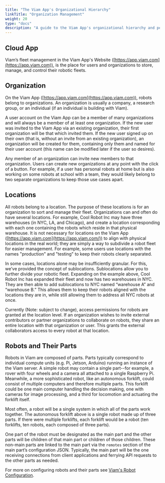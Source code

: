 ```yaml
---
title: "The Viam App's Organizational Hierarchy"
linkTitle: "Organization Management"
weight: 20
type: "docs"
description: "A guide to the Viam App's organizational hierarchy and permissioning."
---
```


## Cloud App
Viam’s fleet management in the Viam App's Website ([https://app.viam.com](https://app.viam.com)), is the place for users and organizations to store, manage, and control their robotic fleets.

## Organization
On the Viam App ([https://app.viam.com](https://app.viam.com)), robots belong to organizations.
An organization is usually a company, a research group, or an individual (if an individual is building with Viam).

A user account on the Viam App can be a member of many organizations and will always be a member of at least one organization.
If the new user was invited to the Viam App via an existing organization, their first organization will be that which invited them.
If the new user signed up on their own (that is, without an invite from an existing organization), an organization will be created for them, containing only them and named for their user account (this name can be modified later if the user so desires).

Any member of an organization can invite new members to that organization.
Users can create new organizations at any point with the click of a button.
For example, if a user has personal robots at home but is also working on some robots at school with a team, they would likely belong to two separate organizations to keep those use cases apart.

## Locations
All robots belong to a location.
The purpose of these locations is for an organization to sort and manage their fleet.
Organizations can and often do have several locations.
For example, Cool Robot Inc may have three warehouses (in NYC, LA, and Chicago), and create a location corresponding with each one containing the robots which reside in that physical warehouse.
It is not necessary for locations on the Viam App ([https://app.viam.com](https://app.viam.com/)) to align with physical locations in the real world; they are simply a way to subdivide a robot fleet for easier management.
For example, some users use locations with the names "production" and "testing" to keep their robots clearly separated.

In some cases, locations alone may be insufficiently granular.
For this, we’ve provided the concept of sublocations.
Sublocations allow you to further divide your robotic fleet.
Expanding on the example above, Cool Robot Inc has expanded their fleet and now has two warehouses in NYC.
They are then able to add sublocations to NYC named “warehouse A” and “warehouse B.” This allows them to keep their robots aligned with the locations they are in, while still allowing them to address all NYC robots at once.

Currently (Note: subject to change), access permissions for robots are granted at the location level.
If an organization wishes to invite external contributors or partner organizations to collaborate on robots, they share an entire location with that organization or user.
This grants the external collaborators access to every robot at that location.

## Robots and Their Parts 
Robots in Viam are composed of parts.
Parts typically correspond to individual compute units (e.g. Pi, Jetson, Arduino) running an instance of the Viam server.
A simple robot may contain a single part--for example, a rover with four wheels and a camera all attached to a single Raspberry Pi.
Meanwhile, a more sophisticated robot, like an autonomous forklift, could consist of multiple computers and therefore multiple parts.
This forklift could be one main computer handling the decision making, one with cameras for image processing, and a third for locomotion and actuating the forklift itself.

Most often, a robot will be a single system in which all of the parts work together.
The autonomous forklift above is a single robot made up of three parts.
If there were multiple forklifts, each forklift would be a robot (ten forklifts, ten robots, each composed of three parts).

One part of the robot must be designated as the main part and the other parts will be children of that main part or children of those children.
These non-main parts are linked to the main part via the `remotes` section of the main part’s configuration JSON.
Typically, the main part will be the one receiving connections from client applications and ferrying API requests to the other parts as needed.

For more on configuring robots and their parts see [Viam's Robot Configuration](../../getting-started/robot-config/).
